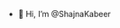 - 👋 Hi, I’m @ShajnaKabeer

<!---
ShajnaKabeer/ShajnaKabeer is a ✨ special ✨ repository because its `README.md` (this file) appears on your GitHub profile.
You can click the Preview link to take a look at your changes.
--->
